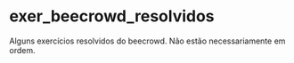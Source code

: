 # exer_beecrowd_resolvidos
Alguns exercícios resolvidos do beecrowd. Não estão necessariamente em ordem.
